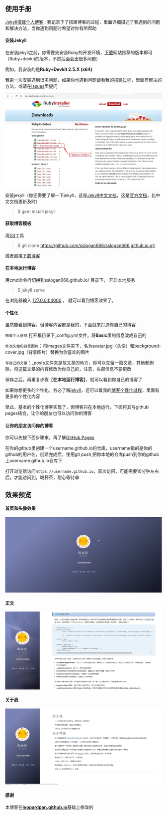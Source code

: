 ## 使用手册

[Jekyll搭建个人博客](http://blog.ojx666.xyz/tags/#%E5%8D%9A%E5%AE%A2-ref)  :  我记录下了搭建博客的过程，里面详细描述了我遇到的问题和解决方法，当你遇到问题时希望对你有所帮助

#### 安装Jekyll

在安装jekyll之前，你需要先安装Ruby的开发环境，[下载](https://rubyinstaller.org/downloads/)网站推荐的版本即可（Ruby+devkit的版本，不然后面会出很多问题）

例如，我安装的是**Ruby+Devkit 2.5.X (x64)**

我第一次安装遇到很多问题，如果你也遇到问题请看我的[搭建过程](http://blog.ojx666.xyz/tags/#%E5%8D%9A%E5%AE%A2-ref)，里面有解决的方法，或请在[Issues](https://github.com/sslogan666/sslogan666.github.io/issues)里提问

![mark](/images/posts/博客基础图片/Snipaste_2020-06-15_09-23-24.jpg)

安装jekyll（你还需要了解一下jekyll，这是[Jekyll中文文档](http://jekyllcn.com/docs/home/)，这是[官方文档](https://jekyllrb.com/docs/)，比中文文档更新及时）

> $ gem install jekyll

#### 获取博客模板

用[Git](https://git-scm.com/)工具

> $ git clone https://github.com/sslogan666/sslogan666.github.io.git

或者直接[下载博客](https://codeload.github.com/sslogan666/sslogan666.github.io/zip/master) 

#### 在本地运行博客

用cmd命令行切换到sslogan666.github.io/ 目录下， 开启本地服务 

> $ jekyll serve

在浏览器输入 [127.0.0.1:4000](127.0.0.1:4000) ， 就可以看到博客效果了。   

#### 个性化

虽然能看到博客，但博客内容都是我的，下面就来打造你自己的博客

`修改个人信息`:打开根目录下_config.yml文件，将**Basic**里的信息改成自己的

`修改头像和背景图片`：将images文件夹下，名为avatar.jpg（头像）和background-cover.jpg（背景图片）替换为你喜欢的图片

`写自己的文章`：_posts文件夹是放文章的地方，你可以先留一篇文章，其他都删除，将这篇文章的内容修改为你自己的，注意，头部信息不要更改

保存之后，再重复步骤【**在本地运行博客**】，就可以看到你自己的博客了

如果你想更多的个性化，务必了解[jekyll](http://jekyllcn.com/docs/home/)，还可以看我的[博客个性化过程](http://blog.ojx666.xyz/2019/07/jekyll%E6%90%AD%E5%BB%BA%E4%B8%AA%E4%BA%BA%E5%8D%9A%E5%AE%A22/)，里面有更多的个性化内容

至此，基本的个性化博客实现了，但博客只在本地运行，下面将其与github pages结合，让你的朋友也可以访问你的博客   

#### 让你的朋友访问你的博客

你可以先按下面步骤来，再了解[GitHub Pages](https://pages.github.com/)

在你的github里创建一个username.github.io的仓库，username指的是你的github的用户名，创建完成后，使用git push,把你本地的仓库push到你的github上username.github.io仓库下

打开浏览器访问`https://username.github.io`，首次访问，可能需要10分钟左右后，才能访问到，喝杯茶，耐心等待:grin:


## 效果预览

#### 首页和头像效果

![mark](/images/posts/博客基础图片/Honeycam%202020-06-15%2012-51-58.gif)

#### 正文

![mark](/images/posts/博客基础图片/Snipaste_2019-07-17_15-21-21.jpg)

#### 关于我

![mark](/images/posts/博客基础图片/Snipaste_2020-06-15_12-54-02.jpg)   

#### 感谢   

本博客在[**leopardpan.github.io**](https://github.com/leopardpan/leopardpan.github.io/)基础上修改的  